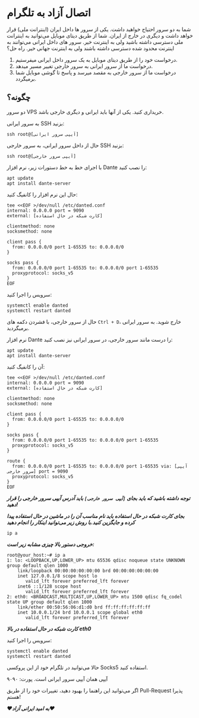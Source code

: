 # اتصال آزاد به تلگرام

شما به دو سرور  احتیاج خواهید داشت. یکی از سرور ها داخل ایران (اینترانت ملی) قرار خواهد داشت و دیگری در خارج از ایران. شما از طریق دیتای موبایل می‌توانید به اینترانت ملی دسترسی داشته باشید ولی به اینترنت خیر. سرور های داخل ایرانی می‌توانند به اینترنت محدود شده دسترسی داشته باشند ولی به اینترنت جهانی خیر. راه حل؟


1. درخواست خود را از طریق دیتای موبایل به یک سرور داخل ایرانی میفرستیم.
2. درخواست ما از سرور ایرانی به سرور خارجی تغییر مسیر میدهد.
3. درخواست ما از سرور خارجی به مقصد میرسد و پاسخ تا گوشی موبایل شما برمیگردد.


## چگونه؟

دو سرور VPS خریداری کنید. یکی از آنها باید ایرانی و دیگری خارجی باشد.

به سرور ایرانی SSH بزنید:

```
ssh root@[آیپی سرور ایرانی]
```

حال از داخل سرور ایرانی، به سرور خارجی SSH بزنید:

```
ssh root@[آیپی سرور خارجی]
```

با اجرای خط به خط دستورات زیر، نرم افزار Dante را نصب کنید:

```
apt update
apt install dante-server
```

حال این نرم افزار را کانفیگ کنید:

```
tee <<EOF >/dev/null /etc/danted.conf
internal: 0.0.0.0 port = 9090
external: [کارت شبکه در حال استفاده]

clientmethod: none
socksmethod: none

client pass {
  from: 0.0.0.0/0 port 1-65535 to: 0.0.0.0/0
}

socks pass {
  from: 0.0.0.0/0 port 1-65535 to: 0.0.0.0/0 port 1-65535
  proxyprotocol: socks_v5
}
EOF
```

سرویس را اجرا کنید:

```
systemctl enable danted
systemctl restart danted
```

حال از سرور خارجی، با فشردن دکمه های `Ctrl + D`، خارج شوید. به سرور ایرانی برمیگردید.

نرم افزار Dante را درست مانند سرور خارجی، در سرور ایرانی نیز نصب کنید:

```
apt update
apt install dante-server
```

آن را کانفیگ کنید:

```
tee <<EOF >/dev/null /etc/danted.conf
internal: 0.0.0.0 port = 9090
external: [کارت شبکه در حال استفاده]

clientmethod: none
socksmethod: none

client pass {
  from: 0.0.0.0/0 port 1-65535 to: 0.0.0.0/0
}

socks pass {
  from: 0.0.0.0/0 port 1-65535 to: 0.0.0.0/0 port 1-65535
  proxyprotocol: socks_v5
}

route {
  from: 0.0.0.0/0 port 1-65535 to: 0.0.0.0/0 port 1-65535 via: [آیپی سرور خارجی] port = 9090
  proxyprotocol: socks_v5
}
EOF
```

***توجه داشته باشید که باید بجای `[آیپی سرور خارجی]` باید آدرس آیپی سرور خارجی را قرار دهید!***

***بجای کارت شبکه در حال استفاده باید نام مناسب آن را در ماشین در حال استفاده پیدا کرده و جایگزین کنید.با روش زیر می‌توانید اینکار را انجام دهید***

```
ip a
```

***خروجی دستور بالا چیزی مشابه زیر است:***

```
root@your_host:~# ip a
1: lo: <LOOPBACK,UP,LOWER_UP> mtu 65536 qdisc noqueue state UNKNOWN group default qlen 1000
    link/loopback 00:00:00:00:00:00 brd 00:00:00:00:00:00
    inet 127.0.0.1/8 scope host lo
       valid_lft forever preferred_lft forever
    inet6 ::1/128 scope host
       valid_lft forever preferred_lft forever
2: eth0: <BROADCAST,MULTICAST,UP,LOWER_UP> mtu 1500 qdisc fq_codel state UP group default qlen 1000
    link/ether 00:50:56:06:d1:d0 brd ff:ff:ff:ff:ff:ff
    inet 10.0.0.1/24 brd 10.0.0.1 scope global eth0
       valid_lft forever preferred_lft forever
```


***کارت شبکه در حال استفاده در بالا eth0***

سرویس را اجرا کنید:

```
systemctl enable danted
systemctl restart danted
```

حالا می‌توانید در تلگرام خود از این پروکسی Socks5 استفاده کنید.

آیپی همان آیپی سرور ایرانی است.
پورت: ۹۰۹۰

اگر می‌توانید این راهنما را بهبود دهید، تغییرات خود را از طریق Pull-Request پذیرا هستم!


***❤️به امید ایرانی آزاد❤️***
